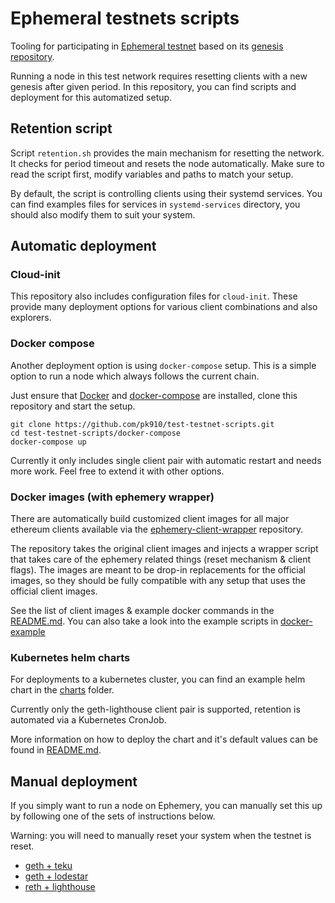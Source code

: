 # Ephemeral testnets scripts

Tooling for participating in [Ephemeral testnet](https://github.com/ephemery-testnet/ephemery-resources) based on its [genesis repository](https://github.com/ephemery-testnet/ephemery-genesis). 

Running a node in this test network requires resetting clients with a new genesis after given period. In this repository, you can find scripts and deployment for this automatized setup. 

## Retention script

Script `retention.sh` provides the main mechanism for resetting the network. It checks for period timeout and resets the node automatically. Make sure to read the script first, modify variables and paths to match your setup. 

By default, the script is controlling clients using their systemd services. You can find examples files for services in `systemd-services` directory, you should also modify them to suit your system.

## Automatic deployment 

### Cloud-init

This repository also includes configuration files for `cloud-init`. These provide many deployment options for various client combinations and also explorers. 

### Docker compose

Another deployment option is using `docker-compose` setup. This is a simple option to run a node which always follows the current chain. 

Just ensure that [Docker](https://docs.docker.com/engine/install/) and [docker-compose](https://docs.docker.com/compose/install/linux/) are installed, clone this repository and start the setup. 

```
git clone https://github.com/pk910/test-testnet-scripts.git
cd test-testnet-scripts/docker-compose
docker-compose up
```
Currently it only includes single client pair with automatic restart and needs more work. Feel free to extend it with other options. 

### Docker images (with ephemery wrapper)

There are automatically build customized client images for all major ethereum clients available via the [ephemery-client-wrapper](https://github.com/pk910/ephemery-client-wrapper) repository.

The repository takes the original client images and injects a wrapper script that takes care of the ephemery related things (reset mechanism & client flags). The images are meant to be drop-in replacements for the official images, so they should be fully compatible with any setup that uses the official client images.

See the list of client images & example docker commands in the [README.md](https://github.com/pk910/ephemery-client-wrapper/blob/main/README.md#clients).
You can also take a look into the example scripts in [docker-example](./docker-example)

### Kubernetes helm charts

For deployments to a kubernetes cluster, you can find an example helm chart in the [charts](./charts) folder.

Currently only the geth-lighthouse client pair is supported, retention is automated via a Kubernetes CronJob.

More information on how to deploy the chart and it's default values can be found in [README.md](./charts/geth-lighthouse/README.md).

## Manual deployment

If you simply want to run a node on Ephemery, you can manually set this up by following one of the sets of instructions below.

Warning: you will need to manually reset your system when the testnet is reset.

- [geth + teku](./manual/setup-geku.md)
- [geth + lodestar](./manual/setup-geth-lodestar.md)
- [reth + lighthouse](./manual/setup-reth-lighthouse.md)
